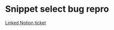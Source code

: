 # Snippet select bug repro

[Linked Notion ticket](https://www.notion.so/cloudcannon/Selects-populated-from-data-files-not-working-in-snippets-d8785083e79b44178fa15028422b99c4)
